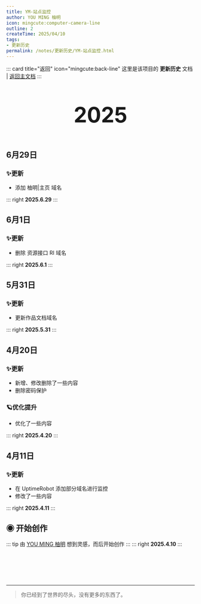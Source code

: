 ```yaml
---
title: YM-站点监控
author: YOU MING 柚明
icon: mingcute:computer-camera-line
outline: 2
createTime: 2025/04/10
tags:
- 更新历史
permalink: /notes/更新历史/YM-站点监控.html
---
```


::: card title="返回" icon="mingcute:back-line"
这里是该项目的 **更新历史** 文档 | [返回主文档](/notes/YM-站点监控.html)
:::

<div style="text-align: center; ">
    <p style="font-size: 56px; font-weight: 650; margin-top: 60px">2025</p>
</div>


## 6月29日 <Badge text="正式版" type="tip" />
### ✨更新

- 添加 柚明|主页 域名

::: right
**2025.6.29**
:::


## 6月1日 <Badge text="正式版" type="tip" />
### ✨更新

- 删除 资源接口 RI 域名

::: right
**2025.6.1**
:::


## 5月31日 <Badge text="正式版" type="tip" />
### ✨更新

- 更新作品文档域名

::: right
**2025.5.31**
:::


## 4月20日 <Badge text="正式版" type="tip" />
### ✨更新

- 新增、修改删除了一些内容
- 删除密码保护

### 🪐优化提升

- 优化了一些内容

::: right
**2025.4.20**
:::


## 4月11日 <Badge text="正式版" type="tip" />
### ✨更新

- 在 UptimeRobot 添加部分域名进行监控
- 修改了一些内容

::: right
**2025.4.11**
:::


## ◉ 开始创作
::: tip 由 [YOU MING 柚明](/notes/更多/工作室.html#you-ming-柚明) 想到灵感，而后开始创作
:::
::: right
**2025.4.10**
:::

<p style="margin-top: 100px"></p>

---

> 你已经到了世界的尽头，没有更多的东西了。